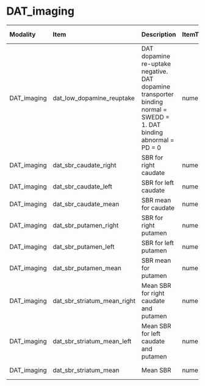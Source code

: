 # DAT_imaging

| Modality    | Item                        | Description                                                                                                         | ItemType   | Required   | Values        |   Unnamed: 13 |
|:------------|:----------------------------|:--------------------------------------------------------------------------------------------------------------------|:-----------|:-----------|:--------------|--------------:|
| DAT_imaging | dat_low_dopamine_reuptake   | DAT dopamine re-uptake negative. DAT dopamine transporter binding normal = SWEDD = 1. DAT binding abnormal = PD = 0 | numeric    | nullable   | y.isin([0,1]) |           nan |
| DAT_imaging | dat_sbr_caudate_right       | SBR for right caudate                                                                                               | numeric    | nullable   | (y>0)&(y<10)  |           nan |
| DAT_imaging | dat_sbr_caudate_left        | SBR for left caudate                                                                                                | numeric    | nullable   | (y>0)&(y<10)  |           nan |
| DAT_imaging | dat_sbr_caudate_mean        | SBR mean for caudate                                                                                                | numeric    | nullable   | (y>0)&(y<10)  |           nan |
| DAT_imaging | dat_sbr_putamen_right       | SBR for right putamen                                                                                               | numeric    | nullable   | (y>0)&(y<10)  |           nan |
| DAT_imaging | dat_sbr_putamen_left        | SBR for left putamen                                                                                                | numeric    | nullable   | (y>0)&(y<10)  |           nan |
| DAT_imaging | dat_sbr_putamen_mean        | SBR mean for putamen                                                                                                | numeric    | nullable   | (y>0)&(y<10)  |           nan |
| DAT_imaging | dat_sbr_striatum_mean_right | Mean SBR for right caudate and putamen                                                                              | numeric    | nullable   | (y>0)&(y<10)  |           nan |
| DAT_imaging | dat_sbr_striatum_mean_left  | Mean SBR for left caudate and putamen                                                                               | numeric    | nullable   | (y>0)&(y<10)  |           nan |
| DAT_imaging | dat_sbr_striatum_mean       | Mean SBR                                                                                                            | numeric    | nullable   | (y>0)&(y<10)  |           nan |